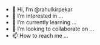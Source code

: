 - 👋 Hi, I’m @rahulkirpekar
- 👀 I’m interested in ...
- 🌱 I’m currently learning ...
- 💞️ I’m looking to collaborate on ...
- 📫 How to reach me ...

<!---
rahulkirpekar/rahulkirpekar is a ✨ special ✨ repository because its `README.md` (this file) appears on your GitHub profile.
You can click the Preview link to take a look at your changes.
--->
